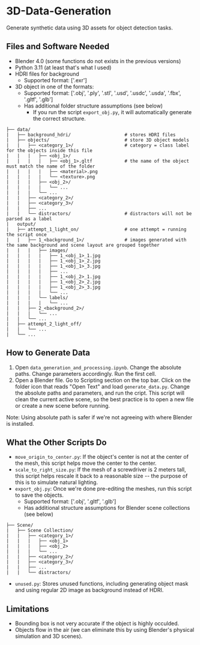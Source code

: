 # 3D-Data-Generation

Generate synthetic data using 3D assets for object detection tasks.

## Files and Software Needed

- Blender 4.0 (some functions do not exists in the previous versions)
- Python 3.11 (at least that's what I used)
- HDRI files for background
    - Supported format: ['.exr']
- 3D object in one of the formats:
    - Supported format: ['.obj', '.ply', '.stl', '.usd', '.usdc', '.usda', '.fbx', '.gltf', '.glb']
    - Has additional folder structure assumptions (see below)
        - If you run the script ```export_obj.py```, it will automatically generate the correct structure.

```
├── data/                            
|   ├── background_hdri/                    # stores HDRI files
|   ├── objects/                            # store 3D object models
|   |   ├── <category_1>/                   # category = class label for the objects inside this file
|   |   |   ├── <obj_1>/
|   |   |   |   ├── <obj_1>.gltf            # the name of the object must match the name of the folder
|   |   |   |   ├── <material>.png
|   |   |   |   └── <texture>.png
|   |   |   ├── <obj_2>/
|   |   |   |   └── ...
|   |   |   └── ...
|   |   ├── <category_2>/
|   |   ├── <category_3>/
|   |   ├── ...
|   |   └── distractors/                    # distractors will not be parsed as a label
|   output/   
|   ├── attempt_1_light_on/                 # one attempt = running the script once
|   |   ├── 1_<background_1>/               # images generated with the same background and scene layout are grouped together
|   |   |   ├── images/
|   |   |   |   ├── 1_<obj_1>_1.jpg
|   |   |   |   ├── 1_<obj_1>_2.jpg
|   |   |   |   ├── 1_<obj_1>_3.jpg
|   |   |   |   ├── ...
|   |   |   |   ├── 1_<obj_2>_1.jpg
|   |   |   |   ├── 1_<obj_2>_2.jpg
|   |   |   |   ├── 1_<obj_2>_3.jpg
|   |   |   |   └── ...
|   |   |   └── labels/
|   |   |   |   └── ...
|   |   ├── 2_<background_2>/
|   |   |   └── ...
|   |   └── ...
|   ├── attempt_2_light_off/
|   |   └── ...
|   └── ... 
```

## How to Generate Data

1. Open ```data_generation_and_processing.ipynb```. Change the absolute paths. Change parameters accordingly. Run the first cell. 
2. Open a Blender file. Go to Scripting section on the top bar. Click on the folder icon that reads "Open Text" and load ```generate_data.py```. Change the absolute paths and parameters, and run the cript. This script will clean the current active scene, so the best practice is to open a new file or create a new scene before running.

Note: Using absolute path is safer if we're not agreeing with where Blender is installed.

## What the Other Scripts Do

- ```move_origin_to_center.py```: If the object's center is not at the center of the mesh, this script helps move the center to the center.
- ```scale_to_right_size.py```: If the mesh of a screwdriver is 2 meters tall, this script helps rescale it back to a reasonable size -- the purpose of this is to simulate natural lighting.
- ```export_obj.py```: Once we're done pre-editing the meshes, run this script to save the objects.
    - Supported format: ['.obj', '.gltf', '.glb']
    - Has additional structure assumptions for Blender scene collections (see below)
```
├── Scene/                            
|   ├── Scene Collection/
|   |   ├── <category_1>/
|   |   |   ├── <obj_1>
|   |   |   ├── <obj_2>
|   |   |   └── ...
|   |   ├── <category_2>/
|   |   ├── <category_3>/
|   |   ├── ...
|   |   └── distractors/
```
- ```unused.py```: Stores unused functions, including generating object mask and using regular 2D image as background instead of HDRI.

## Limitations

- Bounding box is not very accurate if the object is highly occulded.
- Objects flow in the air (we can eliminate this by using Blender's physical simulation and 3D scenes).